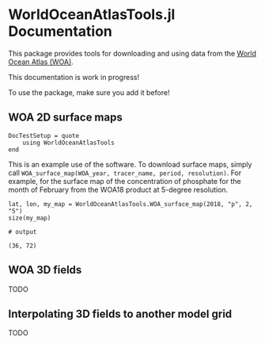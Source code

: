 # WorldOceanAtlasTools.jl Documentation

This package provides tools for downloading and using data from the [World Ocean Atlas (WOA)](https://en.wikipedia.org/wiki/World_Ocean_Atlas).

This documentation is work in progress!

To use the package, make sure you add it before!

## WOA 2D surface maps

```@meta
DocTestSetup = quote
    using WorldOceanAtlasTools
end
```

This is an example use of the software.
To download surface maps, simply call `WOA_surface_map(WOA_year, tracer_name, period, resolution)`.
For example, for the surface map of the concentration of phosphate for the month of February from the WOA18 product at 5-degree resolution.

```jldoctest usage
lat, lon, my_map = WorldOceanAtlasTools.WOA_surface_map(2018, "p", 2, "5")
size(my_map)

# output

(36, 72)
```

## WOA 3D fields

TODO

## Interpolating 3D fields to another model grid

TODO


